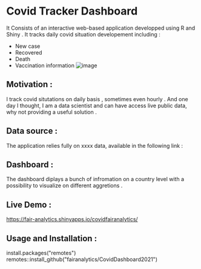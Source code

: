 # Covid Tracker Dashboard
It Consists of an interactive web-based application developped using R and Shiny .
It tracks daily covid situation developement including : 
- New case 
- Recovered 
- Death
- Vaccination information
![image](https://user-images.githubusercontent.com/83519893/118843252-2ba3ed00-b8ca-11eb-909a-b23e2e79545e.png)

## Motivation :
I track covid situtations on daily basis , sometimes even hourly . 
And one day I thought, I am a data scientist and can have access live public data, why not providing a useful solution .  


## Data source : 
The application relies fully on xxxx data, available in the following link : 

## Dashboard : 

The dashboard diplays a bunch of infromation on a country level with a possibility to visualize on different aggretions . 

## Live Demo :

https://fair-analytics.shinyapps.io/covidfairanalytics/

## Usage and Installation : 

install.packages("remotes") 
remotes::install_github("fairanalytics/CovidDashboard2021")
